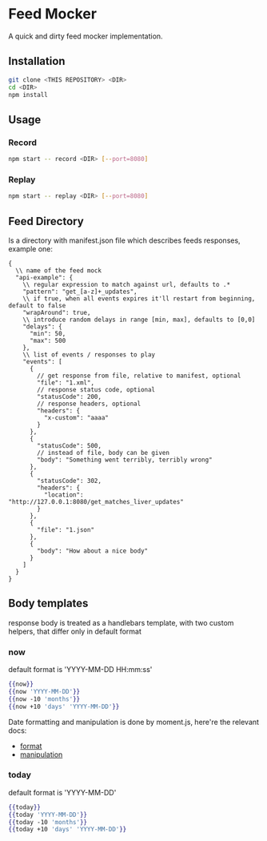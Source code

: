 # Feed Mocker

A quick and dirty feed mocker implementation.

## Installation

```bash
git clone <THIS REPOSITORY> <DIR>
cd <DIR>
npm install
```

## Usage

### Record

```bash
npm start -- record <DIR> [--port=8080]
```
### Replay

```bash
npm start -- replay <DIR> [--port=8080]
```

## Feed Directory

Is a directory with manifest.json file which describes feeds responses, example one:

```json5
{
  \\ name of the feed mock
  "api-example": { 
    \\ regular expression to match against url, defaults to .*
    "pattern": "get_[a-z]+_updates", 
    \\ if true, when all events expires it'll restart from beginning, default to false
    "wrapAround": true,
    \\ introduce random delays in range [min, max], defaults to [0,0]
    "delays": {
      "min": 50,
      "max": 500
    },
    \\ list of events / responses to play
    "events": [
      {
        // get response from file, relative to manifest, optional
        "file": "1.xml",
        // response status code, optional
        "statusCode": 200,
        // response headers, optional
        "headers": {
          "x-custom": "aaaa"
        }
      },
      {
        "statusCode": 500,
        // instead of file, body can be given
        "body": "Something went terribly, terribly wrong"
      },
      {
        "statusCode": 302,
        "headers": {
          "location": "http://127.0.0.1:8080/get_matches_liver_updates"
        }
      },
      {
        "file": "1.json"
      },
      {
        "body": "How about a nice body"
      }
    ]
  }
}
```

## Body templates
response body is treated as a handlebars template, with two custom helpers, that differ only in default format

### now
default format is 'YYYY-MM-DD HH:mm:ss'

```handlebars
{{now}}
{{now 'YYYY-MM-DD'}}
{{now -10 'months'}}
{{now +10 'days' 'YYYY-MM-DD'}}
```

Date formatting and manipulation is done by moment.js, here're the relevant docs:
- [format](https://momentjs.com/docs/#/displaying/format/)
- [manipulation](https://momentjs.com/docs/#/manipulating/add/)

### today
default format is 'YYYY-MM-DD'

```handlebars
{{today}}
{{today 'YYYY-MM-DD'}}
{{today -10 'months'}}
{{today +10 'days' 'YYYY-MM-DD'}}
```
